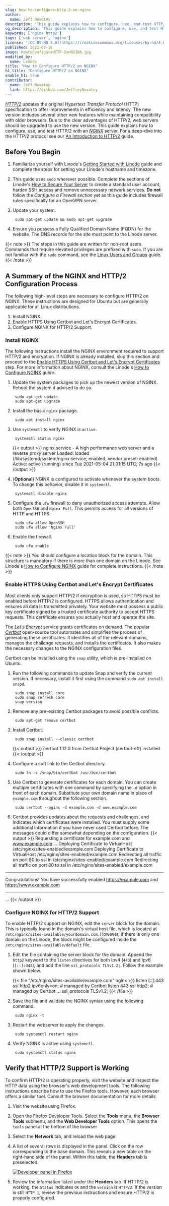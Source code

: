 ```yaml
---
slug: how-to-configure-http-2-on-nginx
author:
  name: Jeff Novotny
description: 'This guide explains how to configure, use, and test HTTP/2 on an NGINX server. HTTP version 2 supersedes and replaces HTTP/1.1. HTTP/2 is best thought of as an extension rather than a wholesale overhaul of HTTP/1.1'
og_description: 'This guide explains how to configure, use, and test HTTP/2 on an NGINX server. HTTP version 2 supersedes and replaces HTTP/1.1. HTTP/2 is best thought of as an extension rather than a wholesale overhaul of HTTP/1.1'
keywords: ['nginx http2']
tags: ['web server', 'nginx']
license: '[CC BY-ND 4.0](https://creativecommons.org/licenses/by-nd/4.0)'
published: 2021-07-16
image: HowtoConfigureHTTP-2onNGINX.jpg
modified_by:
  name: Linode
title: "How to Configure HTTP/2 on NGINX"
h1_title: "Configure HTTP/2 on NGINX"
enable_h1: true
contributor:
  name: Jeff Novotny
  link: https://github.com/JeffreyNovotny
---
```


[*HTTP/2*](https://en.wikipedia.org/wiki/HTTP/2) updates the original *Hypertext Transfer Protocol* (HTTP) specification to offer improvements in efficiency and latency. The new version includes several other new features while maintaining compatibility with older browsers. Due to the clear advantages of HTTP/2, web servers should be upgraded to use the new version. This guide explains how to configure, use, and test HTTP/2 with an [*NGINX*](https://www.nginx.com/) server. For a deep-dive into the HTTP/2 protocol see our [An Introduction to HTTP/2](/docs/guides/introducing-http-2/) guide.

## Before You Begin

1. Familiarize yourself with Linode's [Getting Started with Linode](/docs/getting-started/) guide and complete the steps for setting your Linode's hostname and timezone.

1. This guide uses `sudo` wherever possible. Complete the sections of Linode's [How to Secure Your Server](/docs/security/securing-your-server/) to create a standard user account, harden SSH access and remove unnecessary network services. **Do not** follow the *Configure a Firewall section* yet as this guide includes firewall rules specifically for an OpenVPN server.

1. Update your system:

        sudo apt-get update && sudo apt-get upgrade

1. Ensure you possess a Fully Qualified Domain Name (FQDN) for the website. The DNS records for the site must point to the Linode server.

{{< note >}}
The steps in this guide are written for non-root users. Commands that require elevated privileges are prefixed with `sudo`. If you are not familiar with the `sudo` command, see the [Linux Users and Groups](/docs/tools-reference/linux-users-and-groups/) guide.
{{< /note >}}

## A Summary of the NGINX and HTTP/2 Configuration Process

The following high-level steps are necessary to configure HTTP/2 on NGINX. These instructions are designed for Ubuntu but are generally applicable for all Linux distributions.

1. Install NGINX.
1. Enable HTTPS Using Certbot and Let's Encrypt Certificates.
1. Configure NGINX for HTTP/2 Support.

### Install NGINX

The following instructions install the NGINX environment required to support HTTP/2 and encryption. If NGINX is already installed, skip this section and proceed to the [Enable HTTPS Using Certbot and Let's Encrypt Certificates](/docs/guides/how-to-configure-http-2-on-nginx/#enable-https-using-certbot-and-lets-encrypt-certificates) step. For more information about NGINX, consult the Linode's [How to Configure NGINX](/docs/web-servers/nginx/how-to-configure-nginx) guide.

1. Update the system packages to pick up the newest version of NGINX. Reboot the system if advised to do so.

        sudo apt-get update
        sudo apt-get upgrade
1. Install the basic `nginx` package.

        sudo apt install nginx
1. Use `systemctl` to verify NGINX is `active`.

        systemctl status nginx
    {{< output >}}
    nginx.service - A high performance web server and a reverse proxy server
    Loaded: loaded (/lib/systemd/system/nginx.service; enabled; vendor preset: enabled)
    Active: active (running) since Tue 2021-05-04 21:01:15 UTC; 7s ago
    {{< /output >}}
1. (**Optional**) NGINX is configured to activate whenever the system boots. To change this behavior, disable it in `systemctl`.

        systemctl disable nginx
1. Configure the `ufw` firewall to deny unauthorized access attempts. Allow both `OpenSSH` and `Nginx Full`. This permits access for all versions of HTTP and HTTPS.

        sudo ufw allow OpenSSH
        sudo ufw allow 'Nginx Full'
1. Enable the firewall.

        sudo ufw enable

{{< note >}}
You should configure a location block for the domain. This structure is mandatory if there is more than one domain on the Linode. See Linode's [How to Configure NGINX](/docs/web-servers/nginx/how-to-configure-nginx) guide for complete instructions.
{{< /note >}}

### Enable HTTPS Using Certbot and Let's Encrypt Certificates

Most clients only support HTTP/2 if encryption is used, so HTTPS must be enabled before HTTP/2 is configured. HTTPS allows authentication and ensures all data is transmitted privately. Your website must possess a public key certificate signed by a trusted certificate authority to accept HTTPS requests. This certificate ensures you actually host and operate the site.

The [*Let's Encrypt*](https://letsencrypt.org/) service grants certificates on demand. The popular [*Certbot*](https://certbot.eff.org/) open-source tool automates and simplifies the process of generating these certificates. It identifies all of the relevant domains, manages the challenge requests, and installs the certificates. It also makes the necessary changes to the NGINX configuration files.

Certbot can be installed using the `snap` utility, which is pre-installed on Ubuntu.

1. Run the following commands to update Snap and verify the current version. If necessary, install it first using the command `sudo apt install snapd`.

        sudo snap install core
        sudo snap refresh core
        snap version
1. Remove any pre-existing Certbot packages to avoid possible conflicts.

        sudo apt-get remove certbot
1. Install Certbot.

        sudo snap install --classic certbot
    {{< output >}}
certbot 1.12.0 from Certbot Project (certbot-eff) installed
    {{< /output >}}
1. Configure a soft link to the Certbot directory.

        sudo ln -s /snap/bin/certbot /usr/bin/certbot
1. Use Certbot to generate certificates for each domain. You can create multiple certificates with one command by specifying the `-d` option in front of each domain. Substitute your own domain name in place of `example.com` throughout the following section.

        sudo certbot --nginx -d example.com -d www.example.com
1. Certbot provides updates about the requests and challenges, and indicates which certificates were installed. You must supply some additional information if you have never used Certbot before. The messages could differ somewhat depending on the configuration.
    {{< output >}}
Requesting a certificate for example.com and www.example.com
...
Deploying Certificate to VirtualHost /etc/nginx/sites-enabled/example.com
Deploying Certificate to VirtualHost /etc/nginx/sites-enabled/example.com
Redirecting all traffic on port 80 to ssl in /etc/nginx/sites-enabled/example.com
Redirecting all traffic on port 80 to ssl in /etc/nginx/sites-enabled/example.com

- - - - - - - - - - - - - - - - - - - - - - - - - - - - - - - - - - - - - - - -
Congratulations! You have successfully enabled <https://example.com> and
<https://www.example.com>
- - - - - - - - - - - - - - - - - - - - - - - - - - - - - - - - - - - - - - - -
...
    {{< /output >}}

### Configure NGINX for HTTP/2 Support

To enable HTTP/2 support on NGINX, edit the `server` block for the domain. This is typically found in the domain's virtual host file, which is located at `/etc/nginx/sites-available/yourdomain.com`. However, if there is only one domain on the Linode, the block might be configured inside the `/etc/nginx/sites-available/default` file.

1. Edit the file containing the server block for the domain. Append the `http2` keyword to the `listen` directives for both Ipv4 (`443`) and Ipv6 (`[::]:443`), and add the line `ssl_protocols TLSv1.2;`. Follow the example shown below.

    {{< file "/etc/nginx/sites-available/example.com" nginx >}}
    listen [::]:443 ssl http2 ipv6only=on; # managed by Certbot
    listen 443 ssl http2; # managed by Certbot
    ...
    ssl_protocols TLSv1.2;
    {{< /file >}}
1. Save the file and validate the NGINX syntax using the following command.

        sudo nginx -t
1. Restart the webserver to apply the changes.

        sudo systemctl restart nginx
1. Verify NGINX is active using `systemctl`.

        sudo systemctl status nginx

## Verify that HTTP/2 Support is Working

To confirm HTTP/2 is operating properly, visit the website and inspect the HTTP data using the browser's web development tools. The following instructions describe how to use the Firefox tools. However, each browser offers a similar tool. Consult the browser documentation for more details.

1. Visit the website using Firefox.
1. Open the Firefox Developer Tools. Select the **Tools** menu, the **Browser Tools** submenu, and the **Web Developer Tools** option. This opens the `tools` panel at the bottom of the browser
1. Select the **Network** tab, and reload the web page.
1. A list of several rows is displayed in the panel. Click on the row corresponding to the base domain. This reveals a new table on the right-hand side of the panel. Within this table, the **Headers** tab is preselected.

    [![Developer panel in Firefox](developer-panel_small.png)](developer-panel.png)
1. Review the information listed under the **Headers** tab. If HTTP/2 is working, the `Status` indicates `OK` and the `version` is `HTTP/2`. If the version is still `HTTP 1`, review the previous instructions and ensure HTTP/2 is properly configured.
